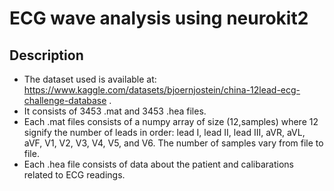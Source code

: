 # ECG wave analysis using neurokit2

## Description

- The dataset used is available at: https://www.kaggle.com/datasets/bjoernjostein/china-12lead-ecg-challenge-database .
- It consists of 3453 .mat and 3453 .hea files.
- Each .mat files consists of a numpy array of size (12,samples) where 12 signify the number of leads in order: lead I, lead II, lead III, aVR, aVL, aVF, V1, V2, V3, V4, V5, and V6. The number of samples vary from file to file.
- Each .hea file consists of data about the patient and calibarations related to ECG readings.
